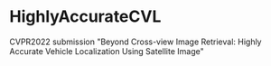 # HighlyAccurateCVL
CVPR2022 submission "Beyond Cross-view Image Retrieval: Highly Accurate Vehicle Localization Using Satellite Image"

